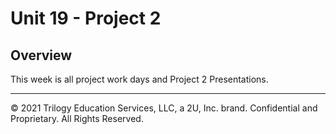 # Unit 19 - Project 2

## Overview

This week is all project work days and Project 2 Presentations.

- - -

© 2021 Trilogy Education Services, LLC, a 2U, Inc. brand. Confidential and Proprietary. All Rights Reserved.
